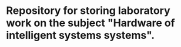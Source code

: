 # Repository for storing laboratory work on the subject "Hardware of intelligent systems systems".


